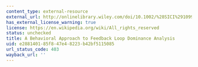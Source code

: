 ```yaml
---
content_type: external-resource
external_url: http://onlinelibrary.wiley.com/doi/10.1002/%28SICI%291099-1727%28199921%2915:1%3C3::AID-SDR159%3E3.0.CO;2-P/abstract
has_external_license_warning: true
license: https://en.wikipedia.org/wiki/All_rights_reserved
status: unchecked
title: A Behavioral Approach to Feedback Loop Dominance Analysis
uid: e2881401-85f8-47e4-8223-b42bf5115085
url_status_code: 403
wayback_url: ''
---
```

